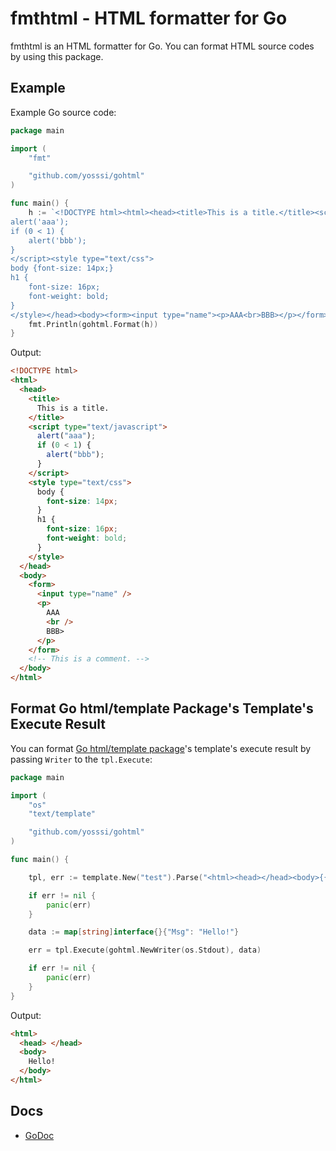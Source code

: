 # fmthtml - HTML formatter for Go

fmthtml is an HTML formatter for Go. You can format HTML source codes by using this package.

## Example

Example Go source code:

```go
package main

import (
	"fmt"

	"github.com/yosssi/gohtml"
)

func main() {
	h := `<!DOCTYPE html><html><head><title>This is a title.</title><script type="text/javascript">
alert('aaa');
if (0 < 1) {
	alert('bbb');
}
</script><style type="text/css">
body {font-size: 14px;}
h1 {
	font-size: 16px;
	font-weight: bold;
}
</style></head><body><form><input type="name"><p>AAA<br>BBB></p></form><!-- This is a comment. --></body></html>`
	fmt.Println(gohtml.Format(h))
}
```

Output:

```html
<!DOCTYPE html>
<html>
  <head>
    <title>
      This is a title.
    </title>
    <script type="text/javascript">
      alert("aaa");
      if (0 < 1) {
        alert("bbb");
      }
    </script>
    <style type="text/css">
      body {
        font-size: 14px;
      }
      h1 {
        font-size: 16px;
        font-weight: bold;
      }
    </style>
  </head>
  <body>
    <form>
      <input type="name" />
      <p>
        AAA
        <br />
        BBB>
      </p>
    </form>
    <!-- This is a comment. -->
  </body>
</html>
```

## Format Go html/template Package's Template's Execute Result

You can format [Go html/template package](http://golang.org/pkg/html/template/)'s template's execute result by passing `Writer` to the `tpl.Execute`:

```go
package main

import (
	"os"
	"text/template"

	"github.com/yosssi/gohtml"
)

func main() {

	tpl, err := template.New("test").Parse("<html><head></head><body>{{.Msg}}</body></html>")

	if err != nil {
		panic(err)
	}

	data := map[string]interface{}{"Msg": "Hello!"}

	err = tpl.Execute(gohtml.NewWriter(os.Stdout), data)

	if err != nil {
		panic(err)
	}
}
```

Output:

```html
<html>
  <head> </head>
  <body>
    Hello!
  </body>
</html>
```

## Docs

- [GoDoc](https://godoc.org/github.com/kjk/fmthtml)
